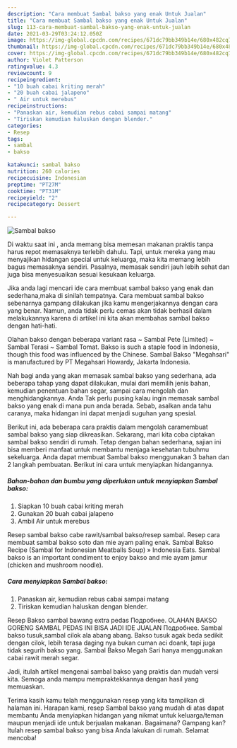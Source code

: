 ```yaml
---
description: "Cara membuat Sambal bakso yang enak Untuk Jualan"
title: "Cara membuat Sambal bakso yang enak Untuk Jualan"
slug: 113-cara-membuat-sambal-bakso-yang-enak-untuk-jualan
date: 2021-03-29T03:24:12.050Z
image: https://img-global.cpcdn.com/recipes/671dc79bb349b14e/680x482cq70/sambal-bakso-foto-resep-utama.jpg
thumbnail: https://img-global.cpcdn.com/recipes/671dc79bb349b14e/680x482cq70/sambal-bakso-foto-resep-utama.jpg
cover: https://img-global.cpcdn.com/recipes/671dc79bb349b14e/680x482cq70/sambal-bakso-foto-resep-utama.jpg
author: Violet Patterson
ratingvalue: 4.3
reviewcount: 9
recipeingredient:
- "10 buah cabai kriting merah"
- "20 buah cabai jalapeno"
- " Air untuk merebus"
recipeinstructions:
- "Panaskan air, kemudian rebus cabai sampai matang"
- "Tiriskan kemudian haluskan dengan blender."
categories:
- Resep
tags:
- sambal
- bakso

katakunci: sambal bakso 
nutrition: 260 calories
recipecuisine: Indonesian
preptime: "PT27M"
cooktime: "PT31M"
recipeyield: "2"
recipecategory: Dessert

---
```



![Sambal bakso](https://img-global.cpcdn.com/recipes/671dc79bb349b14e/680x482cq70/sambal-bakso-foto-resep-utama.jpg)

Di waktu  saat ini , anda memang bisa memesan makanan praktis tanpa harus repot memasaknya terlebih dahulu. Tapi, untuk mereka yang mau menyajikan hidangan special untuk keluarga, maka kita memang lebih bagus memasaknya sendiri. Pasalnya, memasak sendiri jauh lebih sehat dan juga bisa menyesuaikan sesuai kesukaan keluarga.

Jika anda lagi mencari ide cara membuat sambal bakso yang enak dan sederhana,maka di sinilah tempatnya. Cara membuat sambal bakso  sebenarnya gampang dilakukan jika kamu mengerjakannya dengan cara yang benar. Namun, anda tidak perlu cemas akan tidak berhasil dalam melakukannya 
karena di artikel ini kita akan membahas sambal bakso dengan hati-hati.  

Olahan bakso dengan beberapa variant rasa ~ Sambal Pete (Limited) ~ Sambal Terasi ~ Sambal Tomat. Bakso is such a staple food in Indonesia, though this food was influenced by the Chinese. Sambal Bakso &#34;Megahsari&#34; is manufactured by PT Megahsari Howardy, Jakarta Indonesia.

Nah bagi anda yang akan memasak sambal bakso yang sederhana, ada beberapa tahap yang dapat dilakukan, mulai dari memilih jenis bahan, kemudian penentuan bahan segar, sampai cara mengolah dan menghidangkannya. Anda Tak perlu pusing kalau ingin memasak sambal bakso yang enak di mana pun anda berada. Sebab, asalkan anda  tahu caranya, maka hidangan ini dapat menjadi suguhan yang spesial.

Berikut ini, ada beberapa cara praktis  dalam mengolah caramembuat sambal bakso yang siap dikreasikan. Sekarang, mari kita coba ciptakan sambal bakso sendiri di rumah. Tetap dengan bahan sederhana, sajian ini bisa memberi manfaat untuk membantu menjaga kesehatan tubuhmu sekeluarga. Anda dapat membuat Sambal bakso menggunakan 3 bahan dan 2 langkah pembuatan. Berikut ini cara untuk menyiapkan hidangannya.

<!--inarticleads1-->

##### Bahan-bahan dan bumbu yang diperlukan untuk menyiapkan Sambal bakso:

1. Siapkan 10 buah cabai kriting merah
1. Gunakan 20 buah cabai jalapeno
1. Ambil  Air untuk merebus


Resep sambal bakso cabe rawit/sambal bakso/resep sambal. Resep cara membuat sambal bakso soto dan mie ayam paling enak. Sambal Bakso Recipe (Sambal for Indonesian Meatballs Soup) » Indonesia Eats. Sambal bakso is an important condiment to enjoy bakso and mie ayam jamur (chicken and mushroom noodle). 

<!--inarticleads2-->

##### Cara menyiapkan Sambal bakso:

1. Panaskan air, kemudian rebus cabai sampai matang
1. Tiriskan kemudian haluskan dengan blender.


Resep Bakso sambal bawang extra pedas Подробнее. OLAHAN BAKSO GORENG SAMBAL PEDAS INI BISA JADI IDE JUALAN Подробнее. Sambal bakso tusuk,sambal cilok ala abang abang. Bakso tusuk agak beda sedikit dengan cilok, lebih terasa daging nya bukan cuman aci doank, tapi juga tidak segurih bakso yang. Sambal Bakso Megah Sari hanya menggunakan cabai rawit merah segar. 

Jadi, itulah artikel mengenai  sambal bakso  yang praktis dan mudah versi kita. Semoga anda mampu mempraktekkannya dengan hasil yang memuaskan. 

Terima kasih kamu telah menggunakan resep yang kita tampilkan di halaman ini. Harapan kami, resep  Sambal bakso yang mudah di atas dapat membantu Anda menyiapkan hidangan yang nikmat untuk keluarga/teman maupun menjadi ide untuk berjualan makanan. Bagaimana? Gampang kan? Itulah resep sambal bakso yang bisa Anda lakukan di rumah. Selamat mencoba!

